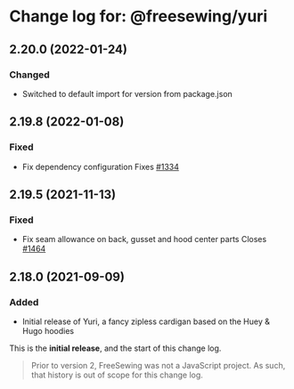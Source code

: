 # Change log for: @freesewing/yuri


## 2.20.0 (2022-01-24)

### Changed

 - Switched to default import for version from package.json

## 2.19.8 (2022-01-08)

### Fixed

 - Fix dependency configuration Fixes [#1334](https://github.com/freesewing/freesewing/issues/1334)

## 2.19.5 (2021-11-13)

### Fixed

 - Fix seam allowance on back, gusset and hood center parts Closes [#1464](https://github.com/freesewing/freesewing/issues/1464)

## 2.18.0 (2021-09-09)

### Added

 - Initial release of Yuri, a fancy zipless cardigan based on the Huey & Hugo hoodies


This is the **initial release**, and the start of this change log.

> Prior to version 2, FreeSewing was not a JavaScript project.
> As such, that history is out of scope for this change log.

